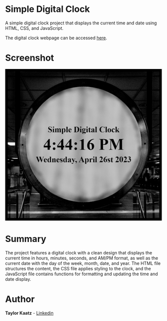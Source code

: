 # Simple Digital Clock

A simple digital clock project that displays the current time and date using HTML, CSS, and JavaScript.

The digital clock webpage can be accessed [here](https://tkaatz.github.io/SimpleDigitalClock/).

# Screenshot
![image not displaying](images/readme_screenshot.jpg)

# Summary
The project features a digital clock with a clean design that displays the current time in hours, minutes, seconds, and AM/PM format, as well as the current date with the day of the week, month, date, and year. The HTML file structures the content, the CSS file applies styling to the clock, and the JavaScript file contains functions for formatting and updating the time and date display.

# Author
**Taylor Kaatz** - [Linkedin](https://www.linkedin.com/in/taylorkaatz/)
